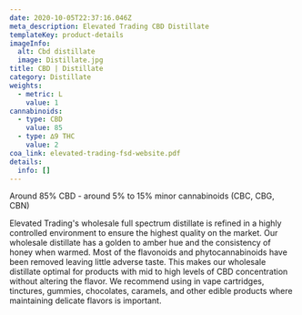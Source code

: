 ```yaml
---
date: 2020-10-05T22:37:16.046Z
meta_description: Elevated Trading CBD Distillate
templateKey: product-details
imageInfo:
  alt: Cbd distillate
  image: Distillate.jpg
title: CBD | Distillate
category: Distillate
weights:
  - metric: L
    value: 1
cannabinoids:
  - type: CBD
    value: 85
  - type: ∆9 THC
    value: 2
coa_link: elevated-trading-fsd-website.pdf
details:
  info: []
---
```


Around 85% CBD - around 5% to 15% minor cannabinoids (CBC, CBG, CBN)

Elevated Trading's wholesale full spectrum distillate is refined in a highly controlled environment to ensure the highest quality on the market. Our wholesale distillate has a golden to amber hue and the consistency of honey when warmed. Most of the flavonoids and phytocannabinoids have been removed leaving little adverse taste. This makes our wholesale distillate optimal for products with mid to high levels of CBD concentration without altering the flavor. We recommend using in vape cartridges, tinctures, gummies, chocolates, caramels, and other edible products where maintaining delicate flavors is important.
